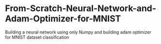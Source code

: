 # From-Scratch-Neural-Network-and-Adam-Optimizer-for-MNIST
Building a neural network using only Numpy  and building adam optimizer for MNIST dataset classification
